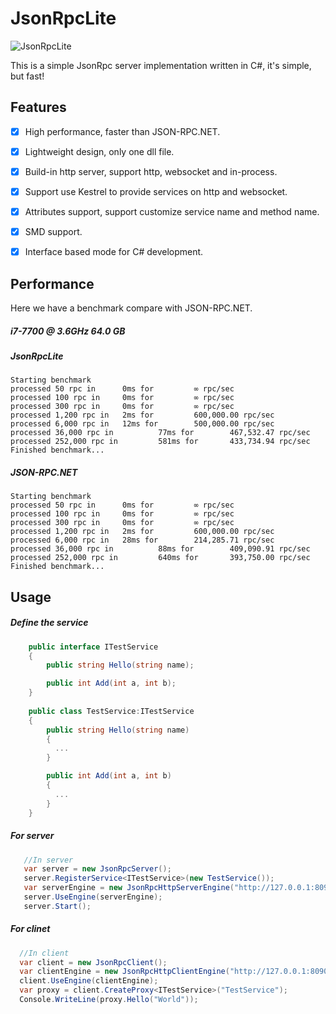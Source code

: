 # JsonRpcLite

![JsonRpcLite](https://github.com/ithinkso117/JsonRpcLite/workflows/JsonRpcLite/badge.svg)

This is a simple JsonRpc server implementation written in C#, it's simple, but fast!

## Features
- [x] High performance, faster than JSON-RPC.NET.
- [x] Lightweight design, only one dll file.
- [x] Build-in http server, support http, websocket and in-process.
- [x] Support use Kestrel to provide services on http and websocket.
- [x] Attributes support, support customize service name and method name.
- [x] SMD support.
- [x] Interface based mode for C# development.


## Performance

Here we have a benchmark compare with JSON-RPC.NET.
##### i7-7700 @ 3.6GHz 64.0 GB

##### JsonRpcLite
```dos
Starting benchmark
processed 50 rpc in      0ms for         ∞ rpc/sec
processed 100 rpc in     0ms for         ∞ rpc/sec
processed 300 rpc in     0ms for         ∞ rpc/sec
processed 1,200 rpc in   2ms for         600,000.00 rpc/sec
processed 6,000 rpc in   12ms for        500,000.00 rpc/sec
processed 36,000 rpc in          77ms for        467,532.47 rpc/sec
processed 252,000 rpc in         581ms for       433,734.94 rpc/sec
Finished benchmark...
```

##### JSON-RPC.NET
```dos
Starting benchmark
processed 50 rpc in      0ms for         ∞ rpc/sec
processed 100 rpc in     0ms for         ∞ rpc/sec
processed 300 rpc in     0ms for         ∞ rpc/sec
processed 1,200 rpc in   2ms for         600,000.00 rpc/sec
processed 6,000 rpc in   28ms for        214,285.71 rpc/sec
processed 36,000 rpc in          88ms for        409,090.91 rpc/sec
processed 252,000 rpc in         640ms for       393,750.00 rpc/sec
Finished benchmark...
```

## Usage
##### Define the service
```csharp
    public interface ITestService
    {
        public string Hello(string name);

        public int Add(int a, int b);
    }
    
    public class TestService:ITestService
    {
        public string Hello(string name)
        { 
          ...
        }

        public int Add(int a, int b)
        {
          ...
        }
    }
```

##### For server
```csharp
   //In server
   var server = new JsonRpcServer();
   server.RegisterService<ITestService>(new TestService());
   var serverEngine = new JsonRpcHttpServerEngine("http://127.0.0.1:8090/");
   server.UseEngine(serverEngine);
   server.Start();
```

##### For clinet
```csharp
  //In client
  var client = new JsonRpcClient();
  var clientEngine = new JsonRpcHttpClientEngine("http://127.0.0.1:8090/");
  client.UseEngine(clientEngine);
  var proxy = client.CreateProxy<ITestService>("TestService");
  Console.WriteLine(proxy.Hello("World"));
```


